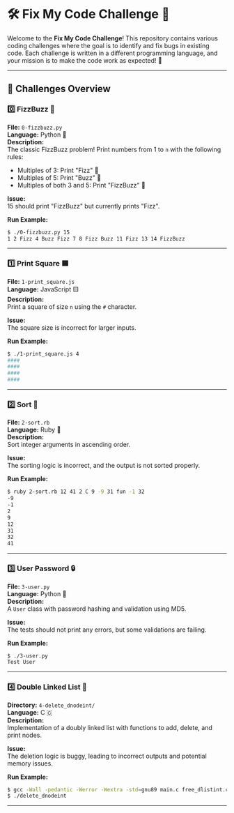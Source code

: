 # 🛠️ Fix My Code Challenge 🐛

Welcome to the **Fix My Code Challenge**! This repository contains various coding challenges where the goal is to identify and fix bugs in existing code. Each challenge is written in a different programming language, and your mission is to make the code work as expected! 🚀

---

## 📂 Challenges Overview

### 0️⃣ FizzBuzz 🥤
**File:** `0-fizzbuzz.py`  
**Language:** Python 🐍  
**Description:**  
The classic FizzBuzz problem! Print numbers from 1 to `n` with the following rules:
- Multiples of 3: Print "Fizz" 🍋
- Multiples of 5: Print "Buzz" 🐝
- Multiples of both 3 and 5: Print "FizzBuzz" 🎉

**Issue:**  
15 should print "FizzBuzz" but currently prints "Fizz".  

**Run Example:**
```bash
$ ./0-fizzbuzz.py 15
1 2 Fizz 4 Buzz Fizz 7 8 Fizz Buzz 11 Fizz 13 14 FizzBuzz
```

---

### 1️⃣ Print Square 🟦
**File:** `1-print_square.js`  
**Language:** JavaScript 🟨  
**Description:**  
Print a square of size `n` using the `#` character.  

**Issue:**  
The square size is incorrect for larger inputs.  

**Run Example:**
```bash
$ ./1-print_square.js 4
####
####
####
####
```

---

### 2️⃣ Sort 🔢
**File:** `2-sort.rb`  
**Language:** Ruby 💎  
**Description:**  
Sort integer arguments in ascending order.  

**Issue:**  
The sorting logic is incorrect, and the output is not sorted properly.  

**Run Example:**
```bash
$ ruby 2-sort.rb 12 41 2 C 9 -9 31 fun -1 32
-9
-1
2
9
12
31
32
41
```

---

### 3️⃣ User Password 🔒
**File:** `3-user.py`  
**Language:** Python 🐍  
**Description:**  
A `User` class with password hashing and validation using MD5.  

**Issue:**  
The tests should not print any errors, but some validations are failing.  

**Run Example:**
```bash
$ ./3-user.py
Test User
```

---

### 4️⃣ Double Linked List 🔗
**Directory:** `4-delete_dnodeint/`  
**Language:** C 🇨  
**Description:**  
Implementation of a doubly linked list with functions to add, delete, and print nodes.  

**Issue:**  
The deletion logic is buggy, leading to incorrect outputs and potential memory issues.  

**Run Example:**
```bash
$ gcc -Wall -pedantic -Werror -Wextra -std=gnu89 main.c free_dlistint.c print_dlistint.c add_dnodeint_end.c delete_dnodeint_at_index.c -o delete_dnodeint
$ ./delete_dnodeint
```

---
